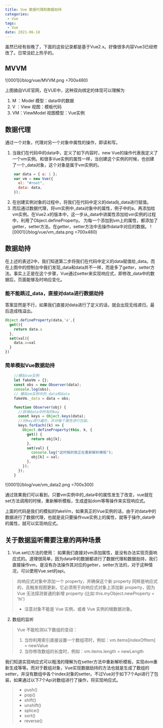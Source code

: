 ```yaml
---
title: Vue 数据代理和数据劫持
categories: 
 - Vue
tags:
 - Vue
date: 2021-06-18
---
```


虽然已经有些晚了，下面的这些记录都是基于Vue2.x。好像很多内容Vue3已经修改了。日常没赶上热乎的。

## MVVM
![0001](/blog/vue/MVVM.png =700x480)

上图摘自VUE官网，在VUE中，这种双向绑定的体现可以理解为
1. M ：Model 模型：data中的数据
2. V ：View  视图：模板代码
3. VM：ViewModel 视图模型：Vue实例

## 数据代理
通过一个对象，代理对另一个对象中属性的操作，即读和写。

1. 当我们在代码中的data中，定义了如下内容时，new Vue的操作代表我定义了一个vm实例。和很多Vue实例的属性一样，当创建这个实例的时候，也创建了一个_data对象，这个对象是属于vm实例的。
```javascript
    var data = { a: 1 };
    var vm = new Vue({
      el: "#root",
      data: data,
    });
```

2. 在创建实例对象的过程中，将我们在代码中定义的data向_data进行赋值。
3. 而后通过数据代理，将vm实例中_data对象中的属性，例子中的a，再添加给vm实例。在Vue2.x的版本中，这一步从_data中讲属性添加给vm实例的过程中，利用了Object.defineProperty。
为每一个添加到vm上的属性，都添加了getter，setter方法。在getter，setter方法中去操作data中对应的数据。
![0001](/blog/vue/vm_data.png =700x480)

## 数据劫持
在上述的表述2中，我们知道第二步将我们在代码中定义的data赋值给_data。而在上图中的控制台中我们发现_data和data并不一样，而是多了getter，setter方法。事实上正是在这个步骤，Vue通过setter来实现响应式，即修改_data中的数据后，页面能够及时响应变化。


### 能不能跳过_data，直接对data进行数据劫持
答案显然是不行，如果我们直接对data进行了定义的话，就会出现无线递归，最后造成栈溢出。
```js
Object.defineProperty(data,'a',{
  get(){
    return data.a
  },
  set(val){
    data.a=val
  }
})
```
### 简单模拟Vue数据劫持
```js
    //模拟vue实例
    let fakeVm = {};
    const obs = new Observer(data);
    console.log(obs);
    // 模拟vm实例中的_data和data
    fakeVm._data = data = obs;

    function Observer(obj) {
      //获得data中所有的key
      const keys = Object.keys(data);
      //对key进行遍历，并对每个属性进行包装。
      keys.forEach((k) => {
        Object.defineProperty(this, k, {
          get() {
            return obj[k];
          },
          set(val) {
            console.log("这时候的我正在重新解析模板");
            obj[k] = val;
          },
        });
      });
    }
```
![0001](/blog/vue/vm_data2.png =700x300)

通过效果我们可以看到，只要vm实例中的_data中的属性发生了改变，vue就在set方法调用的时候，重新解析模板，生成虚拟dom等等操作来实现响应式。

上面的代码是我们的模拟的fakeVm，如果真正的Vue实例的话，由于对data中的数据进行了数据代理，也就是说只要操作vue实例上的属性，就等于操作_data中的属性，就可以实现响应式。


## 关于数据监听需要注意的两种场景
1. Vue.set()方法的使用： 
如果我们直接对vm添加属性，是没有办法实现页面响应式的。道理很简单，因为data中的数据都进行了数据代理和数据劫持，我们直接操作vm，是没有办法操作其对应的getter，setter方法的，对于这种情况，可以使用Vue.set的api。
> 向响应式对象中添加一个 property，并确保这个新 property 同样是响应式的，且触发视图更新。它必须用于向响应式对象上添加新 property，因为 Vue 无法探测普通的新增 property (比如 this.myObject.newProperty = 'hi') 
> * 注意对象不能是 Vue 实例，或者 Vue 实例的根数据对象。

2. 数组的监听
> Vue 不能检测以下数组的变动：
> 1. 当你利用索引直接设置一个数组项时，例如：vm.items[indexOfItem] = newValue
> 2. 当你修改数组的长度时，例如：vm.items.length = newLength

我们知道实现响应式可以粗浅的理解为在setter方法中重新解析模板，实现dom重新生成等等。而对于数组对象，Vue实现数据劫持的方法也就是生成了数组的setter，并没有数组中各个index对象的setter。不过Vue对于如下7个Api进行了包装，如果通过以下7个Api对数组进行了操作，将实现响应式。

> * push()
> * pop()
> * shift()
> * unshift()
> * splice()
> * sort()
> * reverse()
